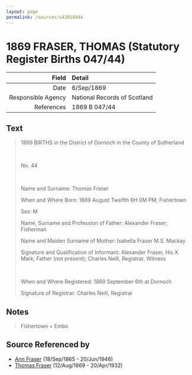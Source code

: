 ```yaml
---
layout: page
permalink: /sources/s43818944
---
```


# 1869 FRASER, THOMAS (Statutory Register Births 047/44)

Field | Detail
---:|:---
Date | 6/Sep/1869
Responsible Agency | National Records of Scotland
References | 1869 B 047/44

## Text

> 1869 BIRTHS in the District of Dornoch in the County of Sutherland
>
> <br/>
>
> No. 44
>
> <br/>
>
> Name and Surname: Thomas Fraser
>
> When and Where Born: 1869 August Twelfth 6H 0M PM; Fishertown
>
> Sex: M
>
> Name, Surname and Profession of Father: Alexander Fraser; Fisherman
>
> Name and Maiden Surname of Mother: Isabella Fraser M.S. Mackay
>
> Signature and Qualification of Informant: Alexander Fraser, His X Mark; Father (not present); Charles Neill, Registrar, Witness
>
> <br/>
>
> When and Where Registered: 1869 September 6th at Dornoch
>
> Signature of Registrar: Charles Neill, Registrar
>

## Notes

> Fishertown = Embo
>


## Source Referenced by

* [Ann Fraser](../people/@70425788@-ann-fraser-b1865-9-18-d1946-6-20.md) (18/Sep/1865 - 20/Jun/1946)
* [Thomas Fraser](../people/@69725432@-thomas-fraser-b1869-8-12-d1932-4-20.md) (12/Aug/1869 - 20/Apr/1932)
